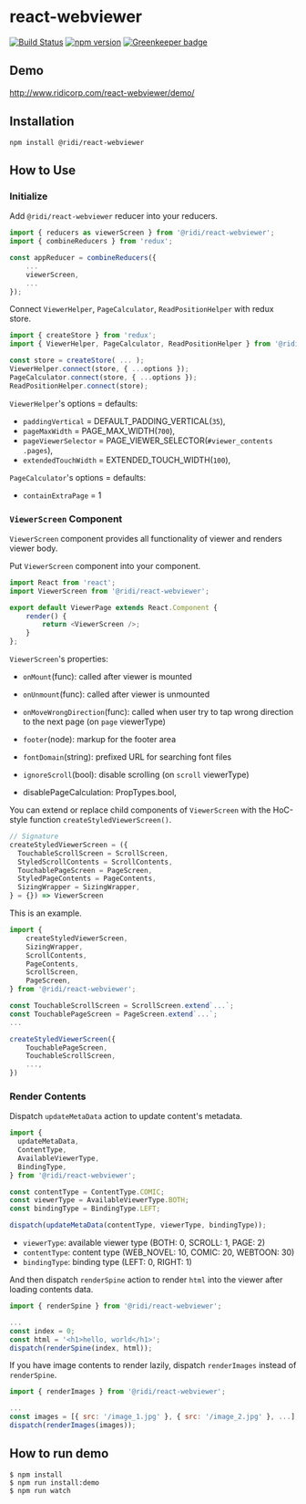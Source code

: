 # react-webviewer

[![Build Status](https://travis-ci.org/ridi/react-webviewer.svg?branch=master)](https://travis-ci.org/ridi/react-webviewer)
[![npm version](https://img.shields.io/npm/v/@ridi/react-webviewer.svg)](https://www.npmjs.com/package/@ridi/react-webviewer)
[![Greenkeeper badge](https://badges.greenkeeper.io/ridi/react-webviewer.svg)](https://greenkeeper.io/)

## Demo
http://www.ridicorp.com/react-webviewer/demo/

## Installation
```
npm install @ridi/react-webviewer
```

## How to Use

### Initialize

Add `@ridi/react-webviewer` reducer into your reducers.
```js
import { reducers as viewerScreen } from '@ridi/react-webviewer';
import { combineReducers } from 'redux';

const appReducer = combineReducers({
    ...
    viewerScreen,
    ...
});
```

Connect `ViewerHelper`, `PageCalculator`, `ReadPositionHelper` with redux store.
```js
import { createStore } from 'redux';
import { ViewerHelper, PageCalculator, ReadPositionHelper } from '@ridi/react-webviewer';

const store = createStore( ... );
ViewerHelper.connect(store, { ...options });
PageCalculator.connect(store, { ...options });
ReadPositionHelper.connect(store);
```

`ViewerHelper`'s options = defaults:
* `paddingVertical` = DEFAULT_PADDING_VERTICAL(`35`),
* `pageMaxWidth` = PAGE_MAX_WIDTH(`700`),
* `pageViewerSelector` = PAGE_VIEWER_SELECTOR(`#viewer_contents .pages`),
* `extendedTouchWidth` = EXTENDED_TOUCH_WIDTH(`100`),

`PageCalculator`'s options = defaults:
* `containExtraPage` = 1

### `ViewerScreen` Component

`ViewerScreen` component provides all functionality of viewer and renders viewer body.

Put `ViewerScreen` component into your component.
```js
import React from 'react';
import ViewerScreen from '@ridi/react-webviewer';

export default ViewerPage extends React.Component {
    render() {
        return <ViewerScreen />;
    }
};
```

`ViewerScreen`'s properties:

* `onMount`(func): called after viewer is mounted
* `onUnmount`(func): called after viewer is unmounted
* `onMoveWrongDirection`(func): called when user try to tap wrong direction to the next page (on `page` viewerType)
* `footer`(node): markup for the footer area
* `fontDomain`(string): prefixed URL for searching font files 
* `ignoreScroll`(bool): disable scrolling (on `scroll` viewerType)

* disablePageCalculation: PropTypes.bool,

You can extend or replace child components of `ViewerScreen` with the HoC-style function `createStyledViewerScreen()`.

```js
// Signature
createStyledViewerScreen = ({
  TouchableScrollScreen = ScrollScreen,
  StyledScrollContents = ScrollContents,
  TouchablePageScreen = PageScreen,
  StyledPageContents = PageContents,
  SizingWrapper = SizingWrapper,
} = {}) => ViewerScreen
```

This is an example.

```js
import {
    createStyledViewerScreen,
    SizingWrapper,
    ScrollContents,
    PageContents,
    ScrollScreen,
    PageScreen,
} from '@ridi/react-webviewer';

const TouchableScrollScreen = ScrollScreen.extend`...`;
const TouchablePageScreen = PageScreen.extend`...`;
...

createStyledViewerScreen({
    TouchablePageScreen,
    TouchableScrollScreen,
    ...,
})
```

### Render Contents

Dispatch `updateMetaData` action to update content's metadata.

```js
import {
  updateMetaData,
  ContentType,
  AvailableViewerType,
  BindingType,
} from '@ridi/react-webviewer';

const contentType = ContentType.COMIC;
const viewerType = AvailableViewerType.BOTH;
const bindingType = BindingType.LEFT;

dispatch(updateMetaData(contentType, viewerType, bindingType));
```

* `viewerType`: available viewer type (BOTH: 0, SCROLL: 1, PAGE: 2)
* `contentType`: content type (WEB_NOVEL: 10, COMIC: 20, WEBTOON: 30)
* `bindingType`: binding type (LEFT: 0, RIGHT: 1)

And then dispatch `renderSpine` action to render `html` into the viewer after loading contents data.
```js
import { renderSpine } from '@ridi/react-webviewer';

...
const index = 0;
const html = '<h1>hello, world</h1>';
dispatch(renderSpine(index, html));
```

If you have image contents to render lazily, dispatch `renderImages` instead of `renderSpine`.
```js
import { renderImages } from '@ridi/react-webviewer';

...
const images = [{ src: '/image_1.jpg' }, { src: '/image_2.jpg' }, ...];
dispatch(renderImages(images));
```

## How to run demo

```
$ npm install
$ npm run install:demo
$ npm run watch
```
